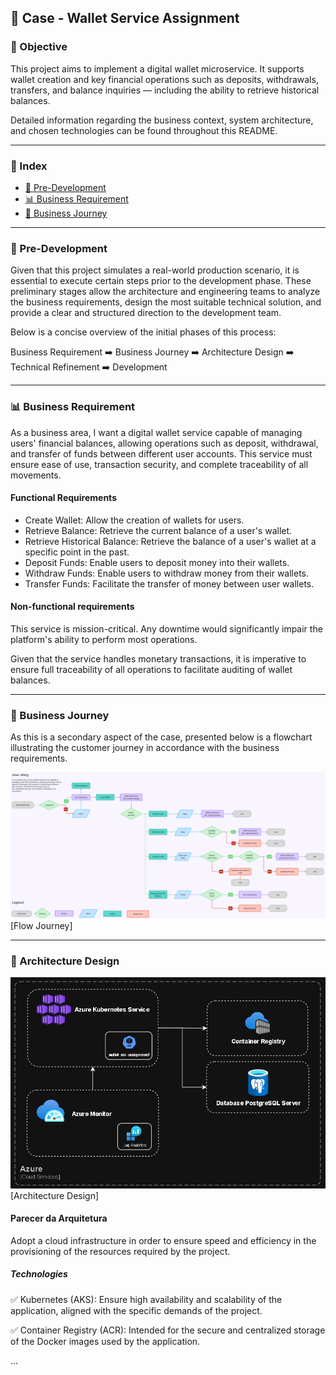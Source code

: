 ## 💼 Case - Wallet Service Assignment

### 📌 Objective
This project aims to implement a digital wallet microservice. It supports wallet creation and key financial operations 
such as deposits, withdrawals, transfers, and balance inquiries — including the ability to retrieve historical balances.

Detailed information regarding the business context, system architecture, and chosen technologies can be found 
throughout this README.

---

### 📑 Index

- [🧠 Pre-Development](#-pre-development)
- [📊 Business Requirement](#-business-requirement)
- [🧭 Business Journey](#-business-journey)

---
    
### 🧠 Pre-Development

Given that this project simulates a real-world production scenario, it is essential to execute certain steps prior to the development phase. These preliminary stages allow the architecture and engineering teams to analyze the business requirements, design the most suitable technical solution, and provide a clear and structured direction to the development team.

Below is a concise overview of the initial phases of this process:

Business Requirement ➡️ Business Journey ➡️ Architecture Design ➡️ Technical Refinement ➡️ Development

---

### 📊 Business Requirement

As a business area, I want a digital wallet service capable of managing users' financial balances, allowing operations 
such as deposit, withdrawal, and transfer of funds between different user accounts. This service must ensure ease of use, transaction security, and complete traceability of all movements.

#### Functional Requirements 

- Create Wallet: Allow the creation of wallets for users.
- Retrieve Balance: Retrieve the current balance of a user's wallet.
- Retrieve Historical Balance: Retrieve the balance of a user's wallet at a specific
  point in the past.
- Deposit Funds: Enable users to deposit money into their wallets.
- Withdraw Funds: Enable users to withdraw money from their wallets.
- Transfer Funds: Facilitate the transfer of money between user wallets.

#### Non-functional requirements

This service is mission-critical. Any downtime would significantly impair the platform's ability to
perform most operations.

Given that the service handles monetary transactions, it is imperative to ensure full traceability of
all operations to facilitate auditing of wallet balances.

---

### 🧭 Business Journey

As this is a secondary aspect of the case, presented below is a flowchart illustrating the customer journey in 
accordance with the business requirements.

![img_1.png](img/img_1.png)
[Flow Journey]

---

### 🧱 Architecture Design

![img.png](img.png)
[Architecture Design]

#### Parecer da Arquitetura

Adopt a cloud infrastructure in order to ensure speed and efficiency in the provisioning of the resources required 
by the project.

##### Technologies

✅ Kubernetes (AKS): Ensure high availability and scalability of the application, aligned with the specific demands 
of the project.

✅ Container Registry (ACR): Intended for the secure and centralized storage of the Docker images used by the 
application.

...